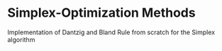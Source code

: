 # Simplex-Optimization Methods
Implementation of Dantzig and Bland Rule from scratch for the Simplex algorithm 
